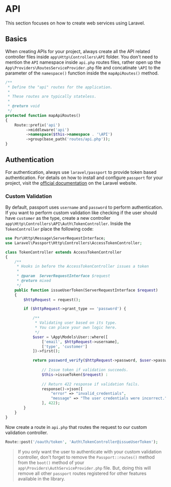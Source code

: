 # API
This section focuses on how to create web services using Laravel.

## Basics
When creating APIs for your project, always create all the API related controller files inside `app\Http\Controllers\API` folder. You don't need to mention the `API` namespace inside `api.php` routes files, rather open up the `App\Providers\RoutesServiceProvider.php` file and concatinate `\API` to the parameter of the `namespace()` function inside the `mapApiRoutes()` method.
```php
/**
 * Define the "api" routes for the application.
 *
 * These routes are typically stateless.
 *
 * @return void
 */
protected function mapApiRoutes()
{
    Route::prefix('api')
         ->middleware('api')
         ->namespace($this->namespace . '\API')
         ->group(base_path('routes/api.php'));
}
```
## Authentication
For authentication, always use `laravel/passport` to provide token based authentication. For details on how to install and configure `passport` for your project, visit the [official documentation](https://laravel.com/docs/5.6/passport#installation) on the Laravel website.
### Custom Validation
By default, passport uses `username` and `password` to perform authentication. If you want to perform custom validation like checking if the user should have `customer` as the type, create a new controller `app\Http\Controllers\API\Auth\TokenController`. Inside the `TokenController` place the following code:
```php
use Psr\Http\Message\ServerRequestInterface;
use Laravel\Passport\Http\Controllers\AccessTokenController;

class TokenController extends AccessTokenController
{
    /**
     * Hooks in before the AccessTokenController issues a token
     *
     * @param  ServerRequestInterface $request
     * @return mixed
     */
    public function issueUserToken(ServerRequestInterface $request)
    {
        $httpRequest = request();

        if ($httpRequest->grant_type == 'password') {

            /**
             * Validating user based on its type.
             * You can place your own logic here.
             */
            $user = \App\Models\User::where([
                ['email', $httpRequest->username],
                ['type', 'customer']
            ])->first();

            return password_verify($httpRequest->password, $user->password) ?
                
                // Issue token if validation succeeds.
                $this->issueToken($request) : 
                
                // Return 422 response if validation fails.
                response()->json([
                    "error" => "invalid_credentials",
                    "message" => "The user credentials were incorrect."
                ], 422);
        }
    }
}
```
Now create a route in `api.php` that routes the request to our custom validation controller.
```php
Route::post('/oauth/token', 'Auth\TokenController@issueUserToken');
```
> If you only want the user to authenticate with your custom validation controller, don't forget to remove the `Passport::routes()` method from the `boot()` method of your `app\Providers\AuthServiceProvider.php` file.
> But, doing this will remove all other `passport` routes registered for other features available in the library.